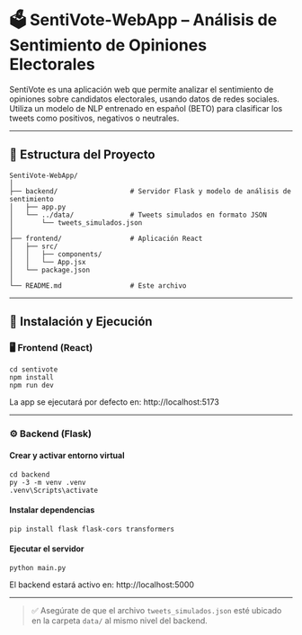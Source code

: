 # 🗳️ SentiVote-WebApp – Análisis de Sentimiento de Opiniones Electorales

SentiVote es una aplicación web que permite analizar el sentimiento de opiniones sobre candidatos electorales, usando datos de redes sociales. Utiliza un modelo de NLP entrenado en español (BETO) para clasificar los tweets como positivos, negativos o neutrales.

---

## 📁 Estructura del Proyecto

    SentiVote-WebApp/
    │
    ├── backend/                  # Servidor Flask y modelo de análisis de sentimiento
    │   ├── app.py
    │   └── ../data/              # Tweets simulados en formato JSON
    │       └── tweets_simulados.json
    │
    ├── frontend/                 # Aplicación React
    │   ├── src/
    │   │   ├── components/
    │   │   └── App.jsx
    │   └── package.json
    │
    └── README.md                 # Este archivo

---

## 🚀 Instalación y Ejecución

### 🖥️ Frontend (React)

    cd sentivote
    npm install
    npm run dev

La app se ejecutará por defecto en: http://localhost:5173

---

### ⚙️ Backend (Flask)

#### Crear y activar entorno virtual

    cd backend
    py -3 -m venv .venv
    .venv\Scripts\activate

#### Instalar dependencias

    pip install flask flask-cors transformers

#### Ejecutar el servidor

    python main.py

El backend estará activo en: http://localhost:5000

---

> ✅ Asegúrate de que el archivo `tweets_simulados.json` esté ubicado en la carpeta `data/` al mismo nivel del backend.
